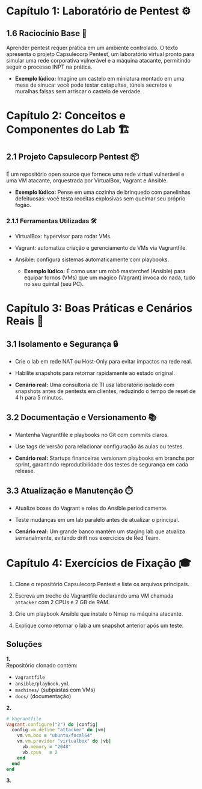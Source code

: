# Capítulo 1: Laboratório de Pentest ⚙️

## 1.6 Raciocínio Base 🧠 
Aprender pentest requer prática em um ambiente controlado. O texto apresenta o projeto Capsulecorp Pentest, um laboratório virtual pronto para simular uma rede corporativa vulnerável e a máquina atacante, permitindo seguir o processo INPT na prática.


- **Exemplo lúdico:** Imagine um castelo em miniatura montado em uma mesa de sinuca: você pode testar catapultas, túneis secretos e muralhas falsas sem arriscar o castelo de verdade.


# Capítulo 2: Conceitos e Componentes do Lab 🏗️

## 2.1 Projeto Capsulecorp Pentest 📦
É um repositório open source que fornece uma rede virtual vulnerável e uma VM atacante, orquestrada por VirtualBox, Vagrant e Ansible.


- **Exemplo lúdico:** Pense em uma cozinha de brinquedo com panelinhas defeituosas: você testa receitas explosivas sem queimar seu próprio fogão.


### 2.1.1 Ferramentas Utilizadas 🛠️
- VirtualBox: hypervisor para rodar VMs.  
- Vagrant: automatiza criação e gerenciamento de VMs via Vagrantfile.  
- Ansible: configura sistemas automaticamente com playbooks.


  - **Exemplo lúdico:** É como usar um robô masterchef (Ansible) para equipar fornos (VMs) que um mágico (Vagrant) invoca do nada, tudo no seu quintal (seu PC).


# Capítulo 3: Boas Práticas e Cenários Reais 🏢

## 3.1 Isolamento e Segurança 🔒
- Crie o lab em rede NAT ou Host-Only para evitar impactos na rede real.  
- Habilite snapshots para retornar rapidamente ao estado original.


- **Cenário real:** Uma consultoria de TI usa laboratório isolado com snapshots antes de pentests em clientes, reduzindo o tempo de reset de 4 h para 5 minutos.


## 3.2 Documentação e Versionamento 📚
- Mantenha Vagrantfile e playbooks no Git com commits claros.  
- Use tags de versão para relacionar configuração às aulas ou testes.


- **Cenário real:** Startups financeiras versionam playbooks em branchs por sprint, garantindo reprodutibilidade dos testes de segurança em cada release.


## 3.3 Atualização e Manutenção ⏱️
- Atualize boxes do Vagrant e roles do Ansible periodicamente.  
- Teste mudanças em um lab paralelo antes de atualizar o principal.


- **Cenário real:** Um grande banco mantém um staging lab que atualiza semanalmente, evitando drift nos exercícios de Red Team.


# Capítulo 4: Exercícios de Fixação 🎓
1. Clone o repositório Capsulecorp Pentest e liste os arquivos principais.  

2. Escreva um trecho de Vagrantfile declarando uma VM chamada `attacker` com 2 CPUs e 2 GB de RAM.  

3. Crie um playbook Ansible que instale o Nmap na máquina atacante.  

4. Explique como retornar o lab a um snapshot anterior após um teste.


## Soluções
**1.**  
Repositório clonado contém:  
- `Vagrantfile`  
- `ansible/playbook.yml`  
- `machines/` (subpastas com VMs)  
- `docs/` (documentação)


**2.**  
```ruby
# Vagrantfile
Vagrant.configure("2") do |config|
  config.vm.define "attacker" do |vm|
    vm.vm.box = "ubuntu/focal64"
    vm.vm.provider "virtualbox" do |vb|
      vb.memory = "2048"
      vb.cpus   = 2
    end
  end
end
```

**3.**  
```yaml